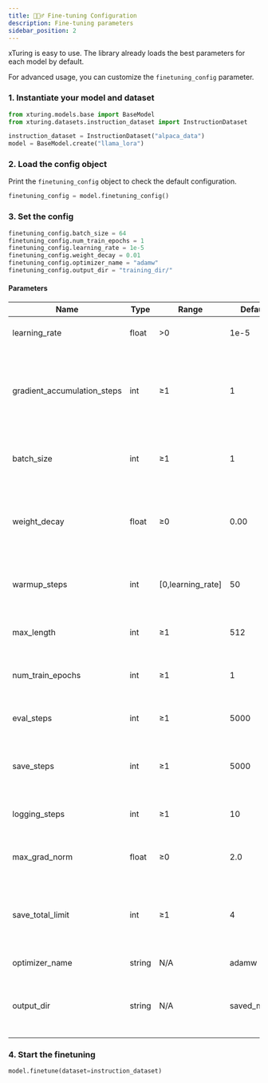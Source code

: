 ```yaml
---
title: 🏋🏻‍♂️ Fine-tuning Configuration
description: Fine-tuning parameters
sidebar_position: 2
---
```


<!-- # Fine-tuning configuration -->

xTuring is easy to use. The library already loads the best parameters for each model by default.

For advanced usage, you can customize the `finetuning_config` parameter.

### 1. Instantiate your model and dataset

```python
from xturing.models.base import BaseModel
from xturing.datasets.instruction_dataset import InstructionDataset

instruction_dataset = InstructionDataset("alpaca_data")
model = BaseModel.create("llama_lora")
```

### 2. Load the config object

Print the `finetuning_config` object to check the default configuration.

```python
finetuning_config = model.finetuning_config()
```

### 3. Set the config

```python
finetuning_config.batch_size = 64
finetuning_config.num_train_epochs = 1
finetuning_config.learning_rate = 1e-5
finetuning_config.weight_decay = 0.01
finetuning_config.optimizer_name = "adamw"
finetuning_config.output_dir = "training_dir/"
```
#### Parameters

<!-- - `learning_rate`: the initial learning rate for the optimizer.
- `gradient_accumulation_steps`: number of updates steps to accumulate the gradients for, before performing a backward/update pass.
- `batch_size`: the batch size per device (GPU/TPU core/CPU…) used for training.
- `weight_decay`: the weight decay to apply to all layers except all bias and LayerNorm weights in the optimizer.
- `warmup_steps`: number of steps used for a linear warmup from 0 to learning_rate.
- `eval_steps`: number of update steps between two evaluations
- `save_steps`: number of updates steps before two checkpoint saves
- `max_length`: the maximum length when tokenizing the inputs.
- `num_train_epochs`: total number of training epochs to perform
- `logging_steps`: number of update steps between two logs
- `max_grad_norm`: maximum gradient norm (for gradient clipping)
- `save_total_limit`: if a value is passed, will limit the total amount of checkpoints. Deletes the older checkpoints in output_dir.
- `optimizer_name`: optimizer that will be used
- `output_dir`: the output directory where the model predictions and checkpoints will be written. -->

| Name | Type | Range | Default | Desription |
| ---  | ---  | ----- | ------- | ---------- |
| learning_rate | float | >0 | 1e-5 | The initial learning rate for the optimizer. |
| gradient_accumulation_steps | int | ≥1 | 1 | The number of updates steps to accumulate the gradients for, before performing a backward/update pass. |
| batch_size | int | ≥1 | 1 | The batch size per device (GPU/TPU core/CPU…) used for training. |
| weight_decay | float | ≥0 | 0.00 | The weight decay to apply to all layers except all bias and LayerNorm weights in the optimizer. |
| warmup_steps | int | [0,learning_rate] | 50 | The number of steps used for a linear warmup from 0 to learning_rate. |
| max_length | int | ≥1 | 512 | The maximum length when tokenizing the inputs. |
| num_train_epochs | int | ≥1 | 1 | The total number of training epochs to perform. |
| eval_steps | int | ≥1 | 5000 | The number of update steps between two evaluations. |
| save_steps | int | ≥1 | 5000 | The number of update steps before two checkpoint saves. |
| logging_steps | int | ≥1 | 10 | The number of update steps between two logs. |
| max_grad_norm | float | ≥0 | 2.0 | The maximum gradient norm (for gradient clipping). |
| save_total_limit | int | ≥1 | 4 | If a value is passed, will limit the total amount of checkpoints. Deletes the older checkpoints in output_dir. |
| optimizer_name | string | N/A | adamw | The optimizer to be used. |
| output_dir | string | N/A | saved_model | The output directory where the model predictions and checkpoints will be written. |



<!-- learning_rate: 1e-5
gradient_accumulation_steps: 1
batch_size: 1
weight_decay: 0.00
warmup_steps: 50
eval_steps: 5000
save_steps: 5000
max_length: 512
num_train_epochs: 1
logging_steps: 10
max_grad_norm: 2.0
save_total_limit: 4
optimizer_name: adamw
output_dir: saved_model -->

### 4. Start the finetuning

```python
model.finetune(dataset=instruction_dataset)
```